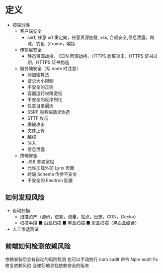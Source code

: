 # 定义

- 按端分类
  - 客户端安全
    - csrf, 任意 url 重定向，任意资源加载, xss, 合规安全,信息泄露，跨域，钓鱼（iframe，嗅探
  - 传输层安全
    - 静态资源劫持， CDN 回源劫持，HTTPS 剥离攻击，HTTPS 证书过期，HTTPS 证书伪造
  - 服务端安全（写 node 时注意）
    - 弱加密算法
    - 请求大小限制
    - 不安全的正则
    - 容器运行权限宽松
    - 不安全的反序列化
    - 任意目录遍历
    - SSRF 服务端请求伪造
    - STTF 攻击
    - 爆破攻击
    - 文件上传
    - 越权
    - 注入
    - 信息泄露
  - 跨端安全
    - JSB 鉴权宽松
    - 允许加载外部 Lynx 页面
    - 跨端 Schema 传参不安全
    - 不安全的 Electron 配置

## 如何发现风险

- 自动扫描
  - 扫描资产（源码，依赖，流量，站点，日志，CDN，Gecko）
  - 扫描手段
    ■ 白盒扫描
    ■ 黑盒扫描
    ■ 灰盒扫描（黑白盒结合）
- 人工渗透测试

## 前端如何检测依赖风险

依赖安装后会有自动的风险检测
也可以手动执行 npm audit 命令
Npm audit fix 修复依赖风险
会递归地寻找依赖安全的版本
